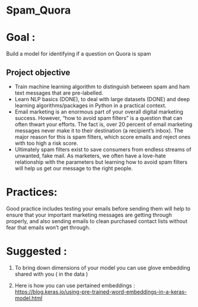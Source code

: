# Spam_Quora

# Goal : 
Build a model for identifying if a question on Quora is spam 

Project objective
-----------------
* Train machine learning algorithm to distinguish between spam and ham text messages that are pre-labelled.   
* Learn NLP basics (DONE), to deal with large datasets (DONE) and deep learning algorithms/packages in Python in a practical context. 
* Email marketing is an enormous part of your overall digital marketing success. However, “how to avoid spam filters” is a question that can often thwart your efforts. The fact is, over 20 percent of email marketing messages never make it to their destination (a recipient’s inbox). The major reason for this is spam filters, which score emails and reject ones with too high a risk score.
* Ultimately spam filters exist to save consumers from endless streams of unwanted, fake mail. As marketers, we often have a love-hate relationship with the parameters but learning how to avoid spam filters will help us get our message to the right people.

# Practices:
Good practice includes testing your emails before sending them will help to ensure that your important marketing messages are getting through properly, and also sending emails to clean purchased contact lists without fear that emails won’t get through.


# Suggested : 

1. To bring down dimensions of your model you can use glove embedding shared with you ( in the data )

2. Here is how you can use pertained embeddings : https://blog.keras.io/using-pre-trained-word-embeddings-in-a-keras-model.html

